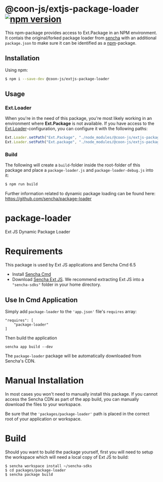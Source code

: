 # @coon-js/extjs-package-loader [![npm version](https://badge.fury.io/js/@coon-js%2Fextjs-package-loader.svg)](https://badge.fury.io/js/@coon-js%2Fextjs-package-loader)

This npm-package provides access to Ext.Package in an NPM environment.
It contais the original/forked package loader from [sencha](https://sencha.com) with an additional ```package.json```
to make sure it can be identified as a [npm](https://npmjs.org)-package.

## Installation

Using npm:
```bash
$ npm i --save-dev @coon-js/extjs-package-loader
```

## Usage

### Ext.Loader
When you're in the need of this package, you're most likely working in an environment where **Ext.Package** is not 
available. If you have access to the [Ext.Loader](https://docs.sencha.com/extjs/7.4.0/classic/Ext.Loader.html)-configuration, 
you can configure it with the following paths:

```javascript
Ext.Loader.setPath("Ext.Package", "./node_modules/@coon-js/extjs-package-loader/packages/package-loader/src/Package.js");
Ext.Loader.setPath("Ext.package", "./node_modules/@coon-js/extjs-package-loader/packages/package-loader/src/package");
```

### Build
The following will create a ```build```-folder inside the root-folder of this package
and place a ```package-loader.js``` and ```package-loader-debug.js``` into it:

```bash
$ npm run build 
```

Further information related to dynamic package loading can be found here: https://github.com/sencha/package-loader
# package-loader
Ext JS Dynamic Package Loader

# Requirements
This package is used by Ext JS applications and Sencha Cmd 6.5

- Install [Sencha Cmd](https://www.sencha.com/products/sencha-cmd/)
- Download [Sencha Ext JS](https://www.sencha.com/products/extjs).  We
  recommend extracting Ext JS into a `"sencha-sdks"` folder in your home directory.

## Use In Cmd Application
Simply add `package-loader` to the `'app.json'` file's `requires` array:

    "requires": [
        "package-loader"
    ]

Then build the application

    sencha app build --dev

The `package-loader` package will be automatically downloaded from Sencha's CDN.

# Manual Installation

In most cases you won't need to manually install this package. If you cannot access
the Sencha CDN as part of the app build, you can manually download the files to
your workspace.

Be sure that the `'packages/package-loader'` path is placed in the correct root of
your application or workspace.

# Build

Should you want to build the package yourself, first you will need to setup the
workspace which will need a local copy of Ext JS to build:

    $ sencha workspace install ~/sencha-sdks
    $ cd packages/package-loader
    $ sencha package build
